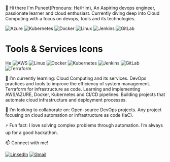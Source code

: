 👋  Hi there
    I'm Puneet(Pronouns: He/Him), An Aspiring devops engineer, passionate learner and cloud enthusiast.
    Currently diving deep into Cloud Computing with a focus on devops, tools and its technologies.
    

![Azure](https://img.icons8.com/color/100/000000/microsoft-azure.png)
![Kubernetes](https://img.icons8.com/color/100/000000/kubernetes.png)
![Docker](https://img.icons8.com/color/100/000000/docker.png)
![Linux](https://img.icons8.com/color/100/000000/linux.png)
![Jenkins](https://img.icons8.com/color/100/000000/jenkins.png)
![GitLab](https://img.icons8.com/color/100/000000/gitlab.png)




# Tools & Services Icons

He
![AWS](https://img.icons8.com/color/100/000000/amazon-web-services.png)
![Linux](https://img.icons8.com/color/100/000000/linux.png)
![Docker](https://img.icons8.com/color/100/000000/docker.png)
![Kubernetes](https://img.icons8.com/color/100/000000/kubernetes.png)
![Jenkins](https://img.icons8.com/color/100/000000/jenkins.png)
![GitLab](https://img.icons8.com/color/100/000000/gitlab.png)
![Terraform](https://img.icons8.com/color/100/000000/terraform.png)


    
🌱 I’m currently learning: Cloud Computing and its services.
    DevOps practices and tools to improve the efficiency of system management.
    Terraform for infrastructure as code.
    Learning and implementing AWS/AZURE, Docker, Kubernetes and CI/CD pipelines.
    Building projects that automate cloud infrastructure and deployment processes.

👯 I’m looking to collaborate on: Open-source DevOps projects.
    Any project focusing on cloud automation or infrastructure as code (IaC).

⚡ Fun fact: I love solving complex problems through automation.
    I’m always up for a good hackathon.


📫  Connect with me!

[![LinkedIn](https://img.icons8.com/color/50/000000/linkedin.png)](https://www.linkedin.com/in/jhinganpuneet)
[![Gmail](https://img.icons8.com/color/50/000000/gmail.png)](mailto:puneetjhingan13@gmail.com)


